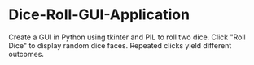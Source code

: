 # Dice-Roll-GUI-Application
Create a GUI in Python using tkinter and PIL to roll two dice. Click "Roll Dice" to display random dice faces. Repeated clicks yield different outcomes.
